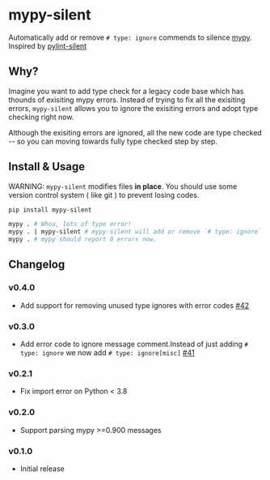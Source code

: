 # mypy-silent

Automatically add or remove `# type: ignore` commends to silence [mypy](https://github.com/python/mypy). Inspired by [pylint-silent](https://github.com/udifuchs/pylint-silent/)

## Why?

Imagine you want to add type check for a legacy code base which has thounds of exisiting mypy errors.
Instead of trying to fix all the exisiting errors, `mypy-silent` allows you to ignore the exisiting errors and adopt type checking right now.

Although the exisiting errors are ignored, all the new code are type checked -- so you can moving towards fully type checked step by step.

## Install & Usage
WARNING: `mypy-silent` modifies files **in place**. You should use some version control system ( like git ) to prevent losing codes.
```bash
pip install mypy-silent

mypy . # Whoa, lots of type error!
mypy . | mypy-silent # mypy-silent will add or remove `# type: ignore` commends to your code
mypy . # mypy should report 0 errors now.
```

## Changelog

### v0.4.0

- Add support for removing unused type ignores with error codes [#42](https://github.com/whtsky/mypy-silent/pull/42)

### v0.3.0

- Add error code to ignore message comment.Instead of just adding `# type: ignore` we now add `# type: ignore[misc]` [#41](https://github.com/whtsky/mypy-silent/pull/41)

### v0.2.1

- Fix import error on Python < 3.8

### v0.2.0

- Support parsing mypy >=0.900 messages

### v0.1.0

- Initial release
